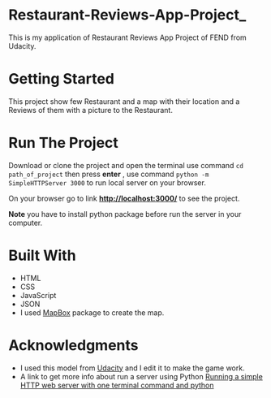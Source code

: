 # Restaurant-Reviews-App-Project_
This is my application of Restaurant Reviews App Project of FEND from Udacity.
# Getting Started
This project show few Restaurant and a map with their location and a Reviews of them with a picture to the Restaurant.  
# Run The Project 
Download or clone the project and open the terminal use command ` cd path_of_project ` then press **enter** , use command ` python -m SimpleHTTPServer 3000 ` to run local server on your browser.

On your browser go to link **[http://localhost:3000/](http://localhost:3000/)** to see the project. 

**Note** you have to install python package before run the server in your computer.  
# Built With
* HTML
* CSS
* JavaScript
* JSON 
* I used [MapBox](https://www.mapbox.com/) package to create the map. 
# Acknowledgments 
* I used this model from [Udacity](https://github.com/udacity/mws-restaurant-stage-1) and I edit it to make the game work. 
* A link to get more info about run a server using Python [Running a simple HTTP web server with one terminal command and python](https://linuxconfig.org/running-a-simple-http-web-server-with-one-terminal-command-and-python)
